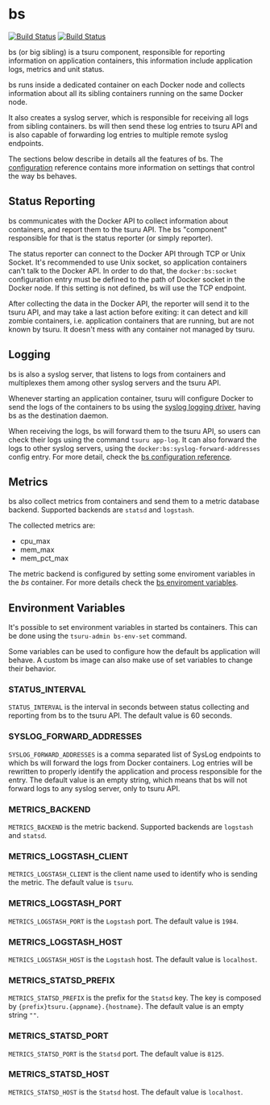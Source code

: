# bs

[![Build Status](https://drone.io/github.com/tsuru/bs/status.png?branch=master)](https://drone.io/github.com/tsuru/bs/latest)
[![Build Status](https://travis-ci.org/tsuru/bs.png?branch=master)](https://travis-ci.org/tsuru/bs)

bs (or big sibling) is a tsuru component, responsible for reporting
information on application containers, this information include application
logs, metrics and unit status.

bs runs inside a dedicated container on each Docker node and collects
information about all its sibling containers running on the same Docker node.

It also creates a syslog server, which is responsible for receiving all logs
from sibling containers. bs will then send these log entries to tsuru API and is
also capable of forwarding log entries to multiple remote syslog endpoints.

The sections below describe in details all the features of bs. The
[configuration](https://github.com/tsuru/tsuru/blob/master/docs/reference/config.rst#dockerbsimage)
reference contains more information on settings that control the way bs behaves.

## Status Reporting

bs communicates with the Docker API to collect information about containers,
and report them to the tsuru API. The bs "component" responsible for that is
the status reporter (or simply reporter).

The status reporter can connect to the Docker API through TCP or Unix Socket.
It's recommended to use Unix socket, so application containers can't talk to
the Docker API. In order to do that, the `docker:bs:socket` configuration
entry must be defined to the path of Docker socket in the Docker node. If this
setting is not defined, bs will use the TCP endpoint.

After collecting the data in the Docker API, the reporter will send it to the
tsuru API, and may take a last action before exiting: it can detect and kill
zombie containers, i.e. application containers that are running, but are not
known by tsuru. It doesn't mess with any container not managed by tsuru.

## Logging

bs is also a syslog server, that listens to logs from containers and multiplexes
them among other syslog servers and the tsuru API.

Whenever starting an application container, tsuru will configure Docker to send
the logs of the containers to bs using the
[syslog logging driver](https://docs.docker.com/reference/run/#logging-driver-syslog),
having bs as the destination daemon.

When receiving the logs, bs will forward them to the tsuru API, so users can
check their logs using the command ``tsuru app-log``. It can also forward the
logs to other syslog servers, using the ``docker:bs:syslog-forward-addresses``
config entry. For more detail, check the
[bs configuration reference](https://github.com/tsuru/tsuru/blob/master/docs/reference/config.rst#dockerbsimage).

## Metrics

bs also collect metrics from containers and send them to a metric database backend.
Supported backends are `statsd` and `logstash`.

The collected metrics are:

* cpu_max
* mem_max
* mem_pct_max

The metric backend is configured by setting some enviroment variables in the *bs* container.
For more details check the [bs enviroment variables](https://github.com/tsuru/bs#environment-variables). 

## Environment Variables

It's possible to set environment variables in started bs containers. This can be
done using the `tsuru-admin bs-env-set` command.

Some variables can be used to configure how the default bs application will
behave. A custom bs image can also make use of set variables to change their
behavior.

### STATUS_INTERVAL

`STATUS_INTERVAL` is the interval in seconds between status collecting and
reporting from bs to the tsuru API. The default value is 60 seconds.

### SYSLOG_FORWARD_ADDRESSES

`SYSLOG_FORWARD_ADDRESSES` is a comma separated list of SysLog endpoints to
which bs will forward the logs from Docker containers. Log entries will be
rewritten to properly identify the application and process responsible for the
entry. The default value is an empty string, which means that bs will not
forward logs to any syslog server, only to tsuru API.

### METRICS_BACKEND

`METRICS_BACKEND` is the metric backend. Supported backends are `logstash` and `statsd`.

### METRICS_LOGSTASH_CLIENT

`METRICS_LOGSTASH_CLIENT` is the client name used to identify who is sending the metric.
The default value is `tsuru`.

### METRICS_LOGSTASH_PORT

`METRICS_LOGSTASH_PORT` is the `Logstash` port. The default value is `1984`.

### METRICS_LOGSTASH_HOST

`METRICS_LOGSTASH_HOST` is the `Logstash` host. The default value is `localhost`.

### METRICS_STATSD_PREFIX

`METRICS_STATSD_PREFIX` is the prefix for the `Statsd` key. The key is composed by
`{prefix}tsuru.{appname}.{hostname}`. The default value is an empty string `""`.

### METRICS_STATSD_PORT

`METRICS_STATSD_PORT` is the `Statsd` port. The default value is `8125`.

### METRICS_STATSD_HOST

`METRICS_STATSD_HOST` is the `Statsd` host. The default value is `localhost`.
